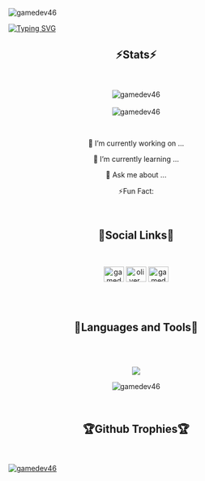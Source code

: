 <p align="left"> <img src="https://komarev.com/ghpvc/?username=gamedev46&label=Profile%20views&color=green&style=for-the-badge&labelColor=1f1f22" alt="gamedev46" /> </p>

<a href="https://git.io/typing-svg"><img src="https://readme-typing-svg.demolab.com?font=Montserrat&size=30&duration=3000&pause=1000&color=31A8FF&center=true&vCenter=true&random=false&width=1000&height=200&lines=Hello+there+%F0%9F%91%8B;Welcome+to+my+profile!" alt="Typing SVG" /></a>

<h2 align="center">⚡Stats⚡</h2>
<br>

<p align="center">
  <img align="center" src="https://github-readme-streak-stats.herokuapp.com/?user=gamedev46&theme=dark" alt="gamedev46" />
  <br>
  <br>
  <img align="center" src="https://github-readme-stats.vercel.app/api?username=gamedev46&show_icons=true&theme=dark&locale=en" alt="gamedev46" />
</p>

<br>

<p align="center">🔭 I’m currently working on ...</p>
<p align="center">🌱 I’m currently learning ...</p>
<p align="center">💬 Ask me about ...</p>
<p align="center">⚡Fun Fact: </p>

<br>

<h2 align="center">📱Social Links📱</h2>
<br>

<p align="center">
<a href="https://twitter.com/gamedev46" target="blank"><img align="center" src="https://raw.githubusercontent.com/rahuldkjain/github-profile-readme-generator/master/src/images/icons/Social/twitter.svg" alt="gamedev46" height="30" width="40" /></a>
<a href="https://instagram.com/oliver_pearce47" target="blank"><img align="center" src="https://raw.githubusercontent.com/rahuldkjain/github-profile-readme-generator/master/src/images/icons/Social/instagram.svg" alt="oliver_pearce47" height="30" width="40" /></a>
<a href="https://www.youtube.com/c/gamedev46" target="blank"><img align="center" src="https://raw.githubusercontent.com/rahuldkjain/github-profile-readme-generator/master/src/images/icons/Social/youtube.svg" alt="gamedev46" height="30" width="40" /></a>
</p>

<br>
<br>

<h2 align="center">🔨Languages and Tools🔨</h2>
<br>

<br>

<p align="center">
  <img src="https://skillicons.dev/icons?i=js,html,css,nodejs,blender,py,cs,github,replit,threejs,unity,visualstudio,vscode">
</p>

<p align="center"><img align="center" src="https://github-readme-stats.vercel.app/api/top-langs?username=gamedev46&show_icons=true&theme=dark&locale=en&layout=compact" alt="gamedev46" /></p>

<br>

<h2 align="center">🏆Github Trophies🏆</h2>
<br>

<p align="left"> <a href="https://github.com/ryo-ma/github-profile-trophy"><img src="https://github-profile-trophy.vercel.app/?username=gamedev46&theme=dark" alt="gamedev46" /></a> </p>


